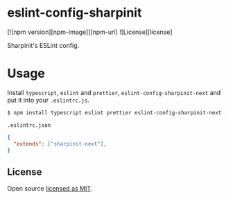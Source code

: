 # eslint-config-sharpinit

[![npm version][npm-image]][npm-url]
![License][license]

Sharpinit's ESLint config.

# Usage
Install `typescript`, `eslint` and `prettier`, `eslint-config-sharpinit-next` and put it into your `.eslintrc.js`.

```bash
$ npm install typescript eslint prettier eslint-config-sharpinit-next --save-dev
```

`.eslintrc.json`

```json
{
  "extends": ["sharpinit-next"],
}

```

## License

Open source [licensed as MIT](https://github.com/vimutti77/eslint-config-sharpinit/blob/main/LICENSE).
